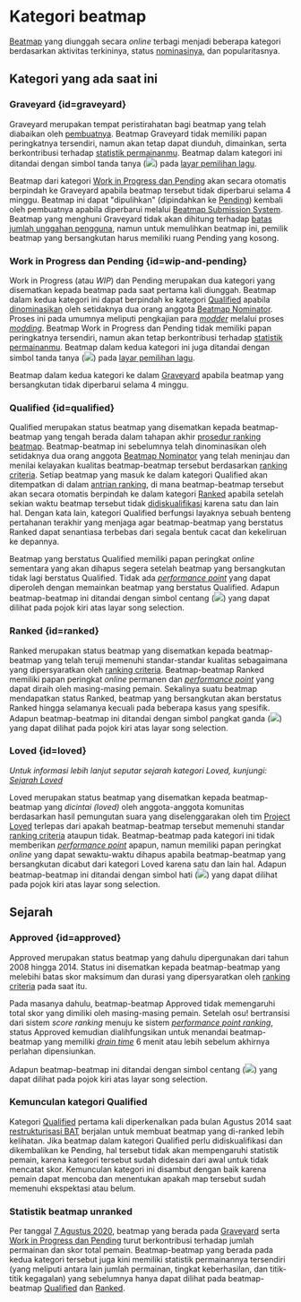 # Kategori beatmap

[Beatmap](/wiki/Beatmap) yang diunggah secara *online* terbagi menjadi beberapa kategori berdasarkan aktivitas terkininya, status [nominasinya](/wiki/Beatmap_ranking_procedure#nominasi), dan popularitasnya.

## Kategori yang ada saat ini

### Graveyard {id=graveyard}

Graveyard merupakan tempat peristirahatan bagi beatmap yang telah diabaikan oleh [pembuatnya](/wiki/Beatmap/Beatmap_host). Beatmap Graveyard tidak memiliki papan peringkatnya tersendiri, namun akan tetap dapat diunduh, dimainkan, serta berkontribusi terhadap [statistik permainanmu](#statistik-beatmap-unranked). Beatmap dalam kategori ini ditandai dengan simbol tanda tanya (![](/wiki/shared/status/graveyard.png)) pada [layar pemilihan lagu](/wiki/Client/Interface#song-select).

Beatmap dari kategori [Work in Progress dan Pending](#wip-and-pending) akan secara otomatis berpindah ke Graveyard apabila beatmap tersebut tidak diperbarui selama 4 minggu. Beatmap ini dapat "dipulihkan" (dipindahkan ke [Pending](#wip-and-pending)) kembali oleh pembuatnya apabila diperbarui melalui [Beatmap Submission System](/wiki/Beatmapping/Beatmap_submission). Beatmap yang menghuni Graveyard tidak akan dihitung terhadap [batas jumlah unggahan pengguna](/wiki/osu%21supporter#increased-limits), namun untuk memulihkan beatmap ini, pemilik beatmap yang bersangkutan harus memiliki ruang Pending yang kosong.

### Work in Progress dan Pending {id=wip-and-pending}

Work in Progress (atau *WIP*) dan Pending merupakan dua kategori yang disematkan kepada beatmap pada saat pertama kali diunggah. Beatmap dalam kedua kategori ini dapat berpindah ke kategori [Qualified](#qualified) apabila [dinominasikan](/wiki/Beatmap_ranking_procedure#nominasi) oleh setidaknya dua orang anggota [Beatmap Nominator](/wiki/People/Beatmap_Nominators). Proses ini pada umumnya meliputi pengkajian para [*modder*](/wiki/Modding/Modder) melalui proses [*modding*](/wiki/Modding). Beatmap Work in Progress dan Pending tidak memiliki papan peringkatnya tersendiri, namun akan tetap berkontribusi terhadap [statistik permainanmu](#statistik-beatmap-unranked). Beatmap dalam kedua kategori ini juga ditandai dengan simbol tanda tanya (![](/wiki/shared/status/graveyard.png)) pada [layar pemilihan lagu](/wiki/Client/Interface#song-select).

Beatmap dalam kedua kategori ke dalam [Graveyard](#graveyard) apabila beatmap yang bersangkutan tidak diperbarui selama 4 minggu.

### Qualified {id=qualified}

Qualified merupakan status beatmap yang disematkan kepada beatmap-beatmap yang tengah berada dalam tahapan akhir [prosedur ranking beatmap](/wiki/Beatmap_ranking_procedure). Beatmap-beatmap ini sebelumnya telah dinominasikan oleh setidaknya dua orang anggota [Beatmap Nominator](/wiki/People/Beatmap_Nominators) yang telah meninjau dan menilai kelayakan kualitas beatmap-beatmap tersebut berdasarkan [ranking criteria](/wiki/Ranking_criteria). Setiap beatmap yang masuk ke dalam kategori Qualified akan ditempatkan di dalam [antrian ranking](/wiki/Beatmap_ranking_procedure/Ranking_queue), di mana beatmap-beatmap tersebut akan secara otomatis berpindah ke dalam kategori [Ranked](#ranked) apabila setelah sekian waktu beatmap tersebut tidak [didiskualifikasi](/wiki/Beatmap_ranking_procedure#penganuliran-nominasi-(nomination-reset)) karena satu dan lain hal. Dengan kata lain, kategori Qualified berfungsi layaknya sebuah benteng pertahanan terakhir yang menjaga agar beatmap-beatmap yang berstatus Ranked dapat senantiasa terbebas dari segala bentuk cacat dan kekeliruan ke depannya.

Beatmap yang berstatus Qualified memiliki papan peringkat *online* sementara yang akan dihapus segera setelah beatmap yang bersangkutan tidak lagi berstatus Qualified. Tidak ada [*performance point*](/wiki/Performance_points) yang dapat diperoleh dengan memainkan beatmap yang berstatus Qualified. Adapun beatmap-beatmap ini ditandai dengan simbol centang (![](/wiki/shared/status/qualified.png)) yang dapat dilihat pada pojok kiri atas layar song selection.

### Ranked {id=ranked}

Ranked merupakan status beatmap yang disematkan kepada beatmap-beatmap yang telah teruji memenuhi standar-standar kualitas sebagaimana yang dipersyaratkan oleh [ranking criteria](/wiki/Ranking_criteria). Beatmap-beatmap Ranked memiliki papan peringkat *online* permanen dan [*performance point*](/wiki/Performance_points) yang dapat diraih oleh masing-masing pemain. Sekalinya suatu beatmap mendapatkan status Ranked, beatmap yang bersangkutan akan berstatus Ranked hingga selamanya kecuali pada beberapa kasus yang spesifik. Adapun beatmap-beatmap ini ditandai dengan simbol pangkat ganda (![](/wiki/shared/status/ranked.png)) yang dapat dilihat pada pojok kiri atas layar song selection.

### Loved {id=loved}

*Untuk informasi lebih lanjut seputar sejarah kategori Loved, kunjungi: [Sejarah Loved](/wiki/History_of_osu!/History_of_Loved)*

Loved merupakan status beatmap yang disematkan kepada beatmap-beatmap yang *dicintai (loved)* oleh anggota-anggota komunitas berdasarkan hasil pemungutan suara yang diselenggarakan oleh tim [Project Loved](/wiki/Community/Project_Loved) terlepas dari apakah beatmap-beatmap tersebut memenuhi standar [ranking criteria](/wiki/Ranking_criteria) ataupun tidak. Beatmap-beatmap pada kategori ini tidak memberikan [*performance point*](/wiki/Performance_points) apapun, namun memiliki papan peringkat *online* yang dapat sewaktu-waktu dihapus apabila beatmap-beatmap yang bersangkutan dicabut dari kategori Loved karena satu dan lain hal. Adapun beatmap-beatmap ini ditandai dengan simbol hati (![](/wiki/shared/status/loved.png)) yang dapat dilihat pada pojok kiri atas layar song selection.

## Sejarah

### Approved {id=approved}

Approved merupakan status beatmap yang dahulu dipergunakan dari tahun 2008 hingga 2014. Status ini disematkan kepada beatmap-beatmap yang melebihi batas skor maksimum dan durasi yang dipersyaratkan oleh [ranking criteria](/wiki/Ranking_criteria) pada saat itu.

Pada masanya dahulu, beatmap-beatmap Approved tidak memengaruhi total skor yang dimiliki oleh masing-masing pemain. Setelah osu! bertransisi dari sistem *score ranking* menuju ke sistem [*performance point ranking*](/wiki/Performance_points), status Approved kemudian dialihfungsikan untuk menandai beatmap-beatmap yang memiliki [*drain time*](/wiki/Beatmap/Drain_time) 6 menit atau lebih sebelum akhirnya perlahan dipensiunkan.

Adapun beatmap-beatmap ini ditandai dengan simbol centang (![](/wiki/shared/status/approved.png)) yang dapat dilihat pada pojok kiri atas layar song selection.

### Kemunculan kategori Qualified

Kategori [Qualified](#qualified) pertama kali diperkenalkan pada bulan Agustus 2014 saat [restrukturisasi BAT](https://osu.ppy.sh/home/news/2014-08-21-restructuring-of-the-bat) berjalan untuk membuat beatmap yang di-ranked lebih kelihatan. Jika beatmap dalam kategori Qualified perlu didiskualifikasi dan dikembalikan ke Pending, hal tersebut tidak akan mempengaruhi statistik pemain, karena kategori tersebut sudah didesain dari awal untuk tidak mencatat skor. Kemunculan kategori ini disambut dengan baik karena pemain dapat mencoba dan menentukan apakah map tersebut sudah memenuhi ekspektasi atau belum.

### Statistik beatmap unranked

Per tanggal [7 Agustus 2020](https://osu.ppy.sh/home/changelog/stable40/20200807.3), beatmap yang berada pada [Graveyard](#graveyard) serta [Work in Progress dan Pending](#wip-and-pending) turut berkontribusi terhadap jumlah permainan dan skor total pemain. Beatmap-beatmap yang berada pada kedua kategori tersebut juga kini memiliki statistik permainannya tersendiri (yang meliputi antara lain jumlah permainan, tingkat keberhasilan, dan titik-titik kegagalan) yang sebelumnya hanya dapat dilihat pada beatmap-beatmap [Qualified](#qualified) dan [Ranked](#ranked).
